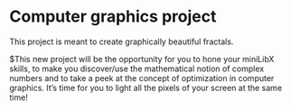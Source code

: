 # Computer graphics project

This project is meant to create graphically beautiful fractals.

$This new project will be the opportunity for you to hone your miniLibX skills, to
make you discover/use the mathematical notion of complex numbers and to take a peek
at the concept of optimization in computer graphics.
It’s time for you to light all the pixels of your screen at the same time!

